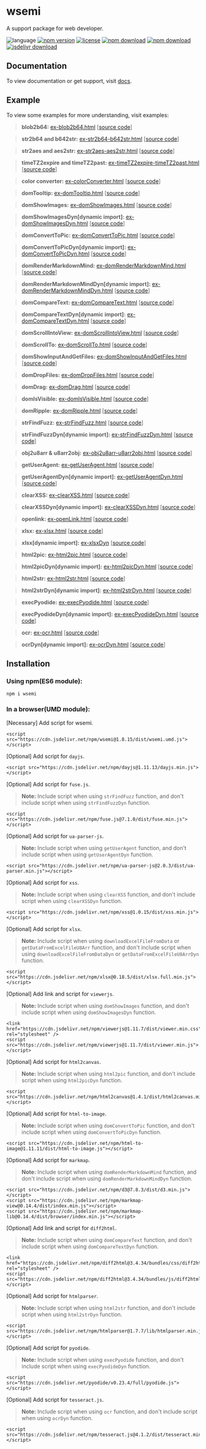 # wsemi
A support package for web developer.

![language](https://img.shields.io/badge/language-JavaScript-orange.svg) 
[![npm version](http://img.shields.io/npm/v/wsemi.svg?style=flat)](https://npmjs.org/package/wsemi) 
[![license](https://img.shields.io/npm/l/wsemi.svg?style=flat)](https://npmjs.org/package/wsemi) 
[![npm download](https://img.shields.io/npm/dt/wsemi.svg)](https://npmjs.org/package/wsemi) 
[![npm download](https://img.shields.io/npm/dm/wsemi.svg)](https://npmjs.org/package/wsemi) 
[![jsdelivr download](https://img.shields.io/jsdelivr/npm/hm/wsemi.svg)](https://www.jsdelivr.com/package/npm/wsemi)

## Documentation
To view documentation or get support, visit [docs](https://yuda-lyu.github.io/wsemi/wsemi.html).

## Example
To view some examples for more understanding, visit examples:

> **blob2b64:** [ex-blob2b64.html](https://yuda-lyu.github.io/wsemi/examples/ex-blob2b64.html) [[source code](https://github.com/yuda-lyu/wsemi/blob/master/docs/examples/ex-blob2b64.html)]

> **str2b64 and b642str:** [ex-str2b64-b642str.html](https://yuda-lyu.github.io/wsemi/examples/ex-str2b64-b642str.html) [[source code](https://github.com/yuda-lyu/wsemi/blob/master/docs/examples/ex-str2b64-b642str.html)]

> **str2aes and aes2str:** [ex-str2aes-aes2str.html](https://yuda-lyu.github.io/wsemi/examples/ex-str2aes-aes2str.html) [[source code](https://github.com/yuda-lyu/wsemi/blob/master/docs/examples/ex-str2aes-aes2str.html)]

> **timeTZ2expire and timeTZ2past:** [ex-timeTZ2expire-timeTZ2past.html](https://yuda-lyu.github.io/wsemi/examples/ex-timeTZ2expire-timeTZ2past.html) [[source code](https://github.com/yuda-lyu/wsemi/blob/master/docs/examples/ex-timeTZ2expire-timeTZ2past.html)]

> **color converter:** [ex-colorConverter.html](https://yuda-lyu.github.io/wsemi/examples/ex-colorConverter.html) [[source code](https://github.com/yuda-lyu/wsemi/blob/master/docs/examples/ex-colorConverter.html)]

> **domTooltip:** [ex-domTooltip.html](https://yuda-lyu.github.io/wsemi/examples/ex-domTooltip.html) [[source code](https://github.com/yuda-lyu/wsemi/blob/master/docs/examples/ex-domTooltip.html)]

> **domShowImages:** [ex-domShowImages.html](https://yuda-lyu.github.io/wsemi/examples/ex-domShowImages.html) [[source code](https://github.com/yuda-lyu/wsemi/blob/master/docs/examples/ex-domShowImages.html)]

> **domShowImagesDyn[dynamic import]:** [ex-domShowImagesDyn.html](https://yuda-lyu.github.io/wsemi/examples/ex-domShowImagesDyn.html) [[source code](https://github.com/yuda-lyu/wsemi/blob/master/docs/examples/ex-domShowImagesDyn.html)]

> **domConvertToPic:** [ex-domConvertToPic.html](https://yuda-lyu.github.io/wsemi/examples/ex-domConvertToPic.html) [[source code](https://github.com/yuda-lyu/wsemi/blob/master/docs/examples/ex-domConvertToPic.html)]

> **domConvertToPicDyn[dynamic import]:** [ex-domConvertToPicDyn.html](https://yuda-lyu.github.io/wsemi/examples/ex-domConvertToPicDyn.html) [[source code](https://github.com/yuda-lyu/wsemi/blob/master/docs/examples/ex-domConvertToPicDyn.html)]

> **domRenderMarkdownMind:** [ex-domRenderMarkdownMind.html](https://yuda-lyu.github.io/wsemi/examples/ex-domRenderMarkdownMind.html) [[source code](https://github.com/yuda-lyu/wsemi/blob/master/docs/examples/ex-domRenderMarkdownMind.html)]

> **domRenderMarkdownMindDyn[dynamic import]:** [ex-domRenderMarkdownMindDyn.html](https://yuda-lyu.github.io/wsemi/examples/ex-domRenderMarkdownMindDyn.html) [[source code](https://github.com/yuda-lyu/wsemi/blob/master/docs/examples/ex-domRenderMarkdownMindDyn.html)]

> **domCompareText:** [ex-domCompareText.html](https://yuda-lyu.github.io/wsemi/examples/ex-domCompareText.html) [[source code](https://github.com/yuda-lyu/wsemi/blob/master/docs/examples/ex-domCompareText.html)]

> **domCompareTextDyn[dynamic import]:** [ex-domCompareTextDyn.html](https://yuda-lyu.github.io/wsemi/examples/ex-domCompareTextDyn.html) [[source code](https://github.com/yuda-lyu/wsemi/blob/master/docs/examples/ex-domCompareTextDyn.html)]

> **domScrollIntoView:** [ex-domScrollIntoView.html](https://yuda-lyu.github.io/wsemi/examples/ex-domScrollIntoView.html) [[source code](https://github.com/yuda-lyu/wsemi/blob/master/docs/examples/ex-domScrollIntoView.html)]

> **domScrollTo:** [ex-domScrollTo.html](https://yuda-lyu.github.io/wsemi/examples/ex-domScrollTo.html) [[source code](https://github.com/yuda-lyu/wsemi/blob/master/docs/examples/ex-domScrollTo.html)]

> **domShowInputAndGetFiles:** [ex-domShowInputAndGetFiles.html](https://yuda-lyu.github.io/wsemi/examples/ex-domShowInputAndGetFiles.html) [[source code](https://github.com/yuda-lyu/wsemi/blob/master/docs/examples/ex-domShowInputAndGetFiles.html)]

> **domDropFiles:** [ex-domDropFiles.html](https://yuda-lyu.github.io/wsemi/examples/ex-domDropFiles.html) [[source code](https://github.com/yuda-lyu/wsemi/blob/master/docs/examples/ex-domDropFiles.html)]

> **domDrag:** [ex-domDrag.html](https://yuda-lyu.github.io/wsemi/examples/ex-domDrag.html) [[source code](https://github.com/yuda-lyu/wsemi/blob/master/docs/examples/ex-domDrag.html)]

> **domIsVisible:** [ex-domIsVisible.html](https://yuda-lyu.github.io/wsemi/examples/ex-domIsVisible.html) [[source code](https://github.com/yuda-lyu/wsemi/blob/master/docs/examples/ex-domIsVisible.html)]

> **domRipple:** [ex-domRipple.html](https://yuda-lyu.github.io/wsemi/examples/ex-domRipple.html) [[source code](https://github.com/yuda-lyu/wsemi/blob/master/docs/examples/ex-domRipple.html)]

> **strFindFuzz:** [ex-strFindFuzz.html](https://yuda-lyu.github.io/wsemi/examples/ex-strFindFuzz.html) [[source code](https://github.com/yuda-lyu/wsemi/blob/master/docs/examples/ex-strFindFuzz.html)]

> **strFindFuzzDyn[dynamic import]:** [ex-strFindFuzzDyn.html](https://yuda-lyu.github.io/wsemi/examples/ex-strFindFuzzDyn.html) [[source code](https://github.com/yuda-lyu/wsemi/blob/master/docs/examples/ex-strFindFuzzDyn.html)]

> **obj2u8arr & u8arr2obj:** [ex-obj2u8arr-u8arr2obj.html](https://yuda-lyu.github.io/wsemi/examples/ex-obj2u8arr-u8arr2obj.html) [[source code](https://github.com/yuda-lyu/wsemi/blob/master/docs/examples/ex-obj2u8arr-u8arr2obj.html)]

> **getUserAgent:** [ex-getUserAgent.html](https://yuda-lyu.github.io/wsemi/examples/ex-getUserAgent.html) [[source code](https://github.com/yuda-lyu/wsemi/blob/master/docs/examples/ex-getUserAgent.html)]

> **getUserAgentDyn[dynamic import]:** [ex-getUserAgentDyn.html](https://yuda-lyu.github.io/wsemi/examples/ex-getUserAgentDyn.html) [[source code](https://github.com/yuda-lyu/wsemi/blob/master/docs/examples/ex-getUserAgentDyn.html)]

> **clearXSS:** [ex-clearXSS.html](https://yuda-lyu.github.io/wsemi/examples/ex-clearXSS.html) [[source code](https://github.com/yuda-lyu/wsemi/blob/master/docs/examples/ex-clearXSS.html)]

> **clearXSSDyn[dynamic import]:** [ex-clearXSSDyn.html](https://yuda-lyu.github.io/wsemi/examples/ex-clearXSSDyn.html) [[source code](https://github.com/yuda-lyu/wsemi/blob/master/docs/examples/ex-clearXSSDyn.html)]

> **openlink:** [ex-openLink.html](https://yuda-lyu.github.io/wsemi/examples/ex-openLink.html) [[source code](https://github.com/yuda-lyu/wsemi/blob/master/docs/examples/ex-openLink.html)]

> **xlsx:** [ex-xlsx.html](https://yuda-lyu.github.io/wsemi/examples/ex-xlsx.html) [[source code](https://github.com/yuda-lyu/wsemi/blob/master/docs/examples/ex-xlsx.html)]

> **xlsx[dynamic import]:** [ex-xlsxDyn](https://yuda-lyu.github.io/wsemi/examples/ex-xlsxDyn) [[source code](https://github.com/yuda-lyu/wsemi/blob/master/docs/examples/ex-xlsxDyn)]

> **html2pic:** [ex-html2pic.html](https://yuda-lyu.github.io/wsemi/examples/ex-html2pic.html) [[source code](https://github.com/yuda-lyu/wsemi/blob/master/docs/examples/ex-html2pic.html)]

> **html2picDyn[dynamic import]:** [ex-html2picDyn.html](https://yuda-lyu.github.io/wsemi/examples/ex-html2picDyn.html) [[source code](https://github.com/yuda-lyu/wsemi/blob/master/docs/examples/ex-html2picDyn.html)]

> **html2str:** [ex-html2str.html](https://yuda-lyu.github.io/wsemi/examples/ex-html2str.html) [[source code](https://github.com/yuda-lyu/wsemi/blob/master/docs/examples/ex-html2str.html)]

> **html2strDyn[dynamic import]:** [ex-html2strDyn.html](https://yuda-lyu.github.io/wsemi/examples/ex-html2strDyn.html) [[source code](https://github.com/yuda-lyu/wsemi/blob/master/docs/examples/ex-html2strDyn.html)]

> **execPyodide:** [ex-execPyodide.html](https://yuda-lyu.github.io/wsemi/examples/ex-execPyodide.html) [[source code](https://github.com/yuda-lyu/wsemi/blob/master/docs/examples/ex-execPyodide.html)]

> **execPyodideDyn[dynamic import]:** [ex-execPyodideDyn.html](https://yuda-lyu.github.io/wsemi/examples/ex-execPyodideDyn.html) [[source code](https://github.com/yuda-lyu/wsemi/blob/master/docs/examples/ex-execPyodideDyn.html)]

> **ocr:** [ex-ocr.html](https://yuda-lyu.github.io/wsemi/examples/ex-ocr.html) [[source code](https://github.com/yuda-lyu/wsemi/blob/master/docs/examples/ex-ocr.html)]

> **ocrDyn[dynamic import]:** [ex-ocrDyn.html](https://yuda-lyu.github.io/wsemi/examples/ex-ocrDyn.html) [[source code](https://github.com/yuda-lyu/wsemi/blob/master/docs/examples/ex-ocrDyn.html)]

## Installation
### Using npm(ES6 module):
```alias
npm i wsemi
```

### In a browser(UMD module):

[Necessary] Add script for wsemi.
```alias
<script src="https://cdn.jsdelivr.net/npm/wsemi@1.8.15/dist/wsemi.umd.js"></script>
```

[Optional] Add script for `dayjs`.
```alias
<script src="https://cdn.jsdelivr.net/npm/dayjs@1.11.13/dayjs.min.js"></script>
```

[Optional] Add script for `fuse.js`.
> **Note:** Include script when using `strFindFuzz` function, and don't include script when using `strFindFuzzDyn` function.
```alias
<script src="https://cdn.jsdelivr.net/npm/fuse.js@7.1.0/dist/fuse.min.js"></script>
```

[Optional] Add script for `ua-parser-js`.
> **Note:** Include script when using `getUserAgent` function, and don't include script when using `getUserAgentDyn` function.
```alias
<script src="https://cdn.jsdelivr.net/npm/ua-parser-js@2.0.3/dist/ua-parser.min.js"></script>
```

[Optional] Add script for `xss`.
> **Note:** Include script when using `clearXSS` function, and don't include script when using `clearXSSDyn` function.
```alias
<script src="https://cdn.jsdelivr.net/npm/xss@1.0.15/dist/xss.min.js"></script>
```

[Optional] Add script for `xlsx`.
> **Note:** Include script when using `downloadExcelFileFromData` or `getDataFromExcelFileU8Arr` function, and don't include script when using `downloadExcelFileFromDataDyn` or `getDataFromExcelFileU8ArrDyn` function.
```alias
<script src="https://cdn.jsdelivr.net/npm/xlsx@0.18.5/dist/xlsx.full.min.js"></script>
```

[Optional] Add link and script for `viewerjs`.
> **Note:** Include script when using `domShowImages` function, and don't include script when using `domShowImagesDyn` function.
```alias
<link href="https://cdn.jsdelivr.net/npm/viewerjs@1.11.7/dist/viewer.min.css" rel="stylesheet" />
<script src="https://cdn.jsdelivr.net/npm/viewerjs@1.11.7/dist/viewer.min.js"></script>
```

[Optional] Add script for `html2canvas`.
> **Note:** Include script when using `html2pic` function, and don't include script when using `html2picDyn` function.
```alias
<script src="https://cdn.jsdelivr.net/npm/html2canvas@1.4.1/dist/html2canvas.min.js"></script>
```

[Optional] Add script for `html-to-image`.
> **Note:** Include script when using `domConvertToPic` function, and don't include script when using `domConvertToPicDyn` function.
```alias
<script src="https://cdn.jsdelivr.net/npm/html-to-image@1.11.11/dist/html-to-image.js"></script>
```

[Optional] Add script for `markmap`.
> **Note:** Include script when using `domRenderMarkdownMind` function, and don't include script when using `domRenderMarkdownMindDyn` function.
```alias
<script src="https://cdn.jsdelivr.net/npm/d3@7.8.3/dist/d3.min.js"></script>
<script src="https://cdn.jsdelivr.net/npm/markmap-view@0.14.4/dist/index.min.js"></script>
<script src="https://cdn.jsdelivr.net/npm/markmap-lib@0.14.4/dist/browser/index.min.js"></script>
```

[Optional] Add link and script for `diff2html`.
> **Note:** Include script when using `domCompareText` function, and don't include script when using `domCompareTextDyn` function.
```alias
<link href="https://cdn.jsdelivr.net/npm/diff2html@3.4.34/bundles/css/diff2html.min.css" rel="stylesheet" />
<script src="https://cdn.jsdelivr.net/npm/diff2html@3.4.34/bundles/js/diff2html.min.js"></script>
```

[Optional] Add script for `htmlparser`.
> **Note:** Include script when using `html2str` function, and don't include script when using `html2strDyn` function.
```alias
<script src="https://cdn.jsdelivr.net/npm/htmlparser@1.7.7/lib/htmlparser.min.js"></script>
```

[Optional] Add script for `pyodide`.
> **Note:** Include script when using `execPyodide` function, and don't include script when using `execPyodideDyn` function.
```alias
<script src="https://cdn.jsdelivr.net/pyodide/v0.23.4/full/pyodide.js"></script>
```

[Optional] Add script for `tesseract.js`.
> **Note:** Include script when using `ocr` function, and don't include script when using `ocrDyn` function.
```alias
<script src="https://cdn.jsdelivr.net/npm/tesseract.js@4.1.2/dist/tesseract.min.js"></script>
```
